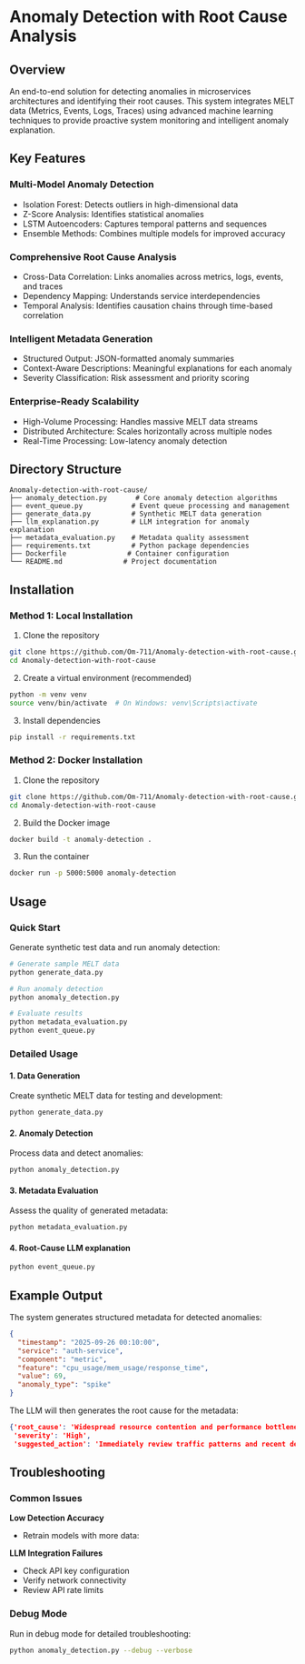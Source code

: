 # Anomaly Detection with Root Cause Analysis

## Overview

An end-to-end solution for detecting anomalies in microservices architectures and identifying their root causes. This system integrates MELT data (Metrics, Events, Logs, Traces) using advanced machine learning techniques to provide proactive system monitoring and intelligent anomaly explanation.

## Key Features

### Multi-Model Anomaly Detection
- Isolation Forest: Detects outliers in high-dimensional data
- Z-Score Analysis: Identifies statistical anomalies  
- LSTM Autoencoders: Captures temporal patterns and sequences
- Ensemble Methods: Combines multiple models for improved accuracy

### Comprehensive Root Cause Analysis
- Cross-Data Correlation: Links anomalies across metrics, logs, events, and traces
- Dependency Mapping: Understands service interdependencies
- Temporal Analysis: Identifies causation chains through time-based correlation

### Intelligent Metadata Generation
- Structured Output: JSON-formatted anomaly summaries
- Context-Aware Descriptions: Meaningful explanations for each anomaly
- Severity Classification: Risk assessment and priority scoring

### Enterprise-Ready Scalability
- High-Volume Processing: Handles massive MELT data streams
- Distributed Architecture: Scales horizontally across multiple nodes
- Real-Time Processing: Low-latency anomaly detection

## Directory Structure

```
Anomaly-detection-with-root-cause/
├── anomaly_detection.py       # Core anomaly detection algorithms
├── event_queue.py            # Event queue processing and management
├── generate_data.py          # Synthetic MELT data generation
├── llm_explanation.py        # LLM integration for anomaly explanation
├── metadata_evaluation.py    # Metadata quality assessment
├── requirements.txt          # Python package dependencies
├── Dockerfile               # Container configuration
└── README.md               # Project documentation
```


## Installation

### Method 1: Local Installation

1. Clone the repository
```bash
git clone https://github.com/Om-711/Anomaly-detection-with-root-cause.git
cd Anomaly-detection-with-root-cause
```

2. Create a virtual environment (recommended)
```bash
python -m venv venv
source venv/bin/activate  # On Windows: venv\Scripts\activate
```

3. Install dependencies
```bash
pip install -r requirements.txt
```

### Method 2: Docker Installation

1. Clone the repository
```bash
git clone https://github.com/Om-711/Anomaly-detection-with-root-cause.git
cd Anomaly-detection-with-root-cause
```

2. Build the Docker image
```bash
docker build -t anomaly-detection .
```

3. Run the container
```bash
docker run -p 5000:5000 anomaly-detection
```

## Usage

### Quick Start

Generate synthetic test data and run anomaly detection:

```bash
# Generate sample MELT data
python generate_data.py

# Run anomaly detection
python anomaly_detection.py

# Evaluate results
python metadata_evaluation.py
python event_queue.py
```

### Detailed Usage

#### 1. Data Generation
Create synthetic MELT data for testing and development:

```bash
python generate_data.py 
```
#### 2. Anomaly Detection
Process data and detect anomalies:

```bash
python anomaly_detection.py 
```

#### 3. Metadata Evaluation
Assess the quality of generated metadata:

```bash
python metadata_evaluation.py 
```
#### 4. Root-Cause LLM explanation

```bash
python event_queue.py
```
## Example Output

The system generates structured metadata for detected anomalies:

```json
{
  "timestamp": "2025-09-26 00:10:00",
  "service": "auth-service",
  "component": "metric",
  "feature": "cpu_usage/mem_usage/response_time",
  "value": 69,
  "anomaly_type": "spike"
}

```

The LLM will then generates the root cause for the metadata:
```json
{'root_cause': 'Widespread resource contention and performance bottlenecks across core services (auth, cache, database, frontend), likely triggered by increased workload, inefficient code/queries, or underlying infrastructure limitations.',
 'severity': 'High',
 'suggested_action': 'Immediately review traffic patterns and recent deployments. Deep-dive into database and cache performance metrics, and consider scaling resources or optimizing application code.'}
```
## Troubleshooting

### Common Issues
**Low Detection Accuracy**
- Retrain models with more data: 

**LLM Integration Failures**
- Check API key configuration
- Verify network connectivity
- Review API rate limits

### Debug Mode

Run in debug mode for detailed troubleshooting:

```bash
python anomaly_detection.py --debug --verbose
```



